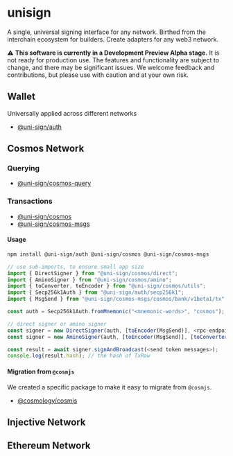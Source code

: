 # unisign

A single, universal signing interface for any network. Birthed from the interchain ecosystem for builders. Create adapters for any web3 network.

⚠️ **This software is currently in a Development Preview Alpha stage.** It is not ready for production use. The features and functionality are subject to change, and there may be significant issues. We welcome feedback and contributions, but please use with caution and at your own risk.


## Wallet

Universally applied across different networks

- [@uni-sign/auth](/packages/auth/README.md)

## Cosmos Network

### Querying

- [@uni-sign/cosmos-query](/networks/cosmos-query/README.md)
  
### Transactions

- [@uni-sign/cosmos](/networks/cosmos/README.md)
- [@uni-sign/cosmos-msgs](/networks/cosmos-msgs/README.md)

#### Usage

```sh
npm install @uni-sign/auth @uni-sign/cosmos @uni-sign/cosmos-msgs
```

```ts
// use sub-imports, to ensure small app size
import { DirectSigner } from "@uni-sign/cosmos/direct";
import { AminoSigner } from "@uni-sign/cosmos/amino";
import { toConverter, toEncoder } from "@uni-sign/cosmos/utils";
import { Secp256k1Auth } from "@uni-sign/auth/secp256k1";
import { MsgSend } from "@uni-sign/cosmos-msgs/cosmos/bank/v1beta1/tx";

const auth = Secp256k1Auth.fromMnemonic("<mnemonic-words>", "cosmos");

// direct signer or amino signer
const signer = new DirectSigner(auth, [toEncoder(MsgSend)], <rpc-endpoint>);
const signer = new AminoSigner(auth, [toEncoder(MsgSend)], [toConverter(MsgSend)], <rpc-endpoint>);

const result = await signer.signAndBroadcast(<send token messages>);
console.log(result.hash); // the hash of TxRaw
```

#### Migration from `@cosmjs`

We created a specific package to make it easy to migrate from `@cosmjs`.

- [@cosmology/cosmjs](/networks/cosmjs/README.md)

## Injective Network

## Ethereum Network